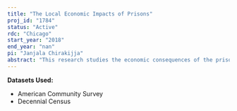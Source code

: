 ```yaml
---
title: "The Local Economic Impacts of Prisons"
proj_id: "1784"
status: "Active"
rdc: "Chicago"
start_year: "2018"
end_year: "nan"
pi: "Janjala Chirakijja"
abstract: "This research studies the economic consequences of the prison construction boom in the United States. During the last three decades, growth in the prison population in the United States has been the largest in history. One of the biggest challenges in siting new prisons is resistance from local communities. Commonly cited negative impacts of prisons include falling property values, stunted local economic growth, and damage to the community’s reputation and ability to retain and attract businesses. However, prisons are not always unwelcome. Many rural towns have chosen to tie their economies to prisons, believing the institutions provide recession-proof jobs and often a much-needed boost to the stagnant local economy. Using restricted-use data from the Decennial Census and American Community Survey, this research evaluates the effect of prison openings during 1980–2010 on local housing values and rents, local labor markets and neighborhood demographics, as well as the overall welfare impact on residents. The research will also evaluate the Census Bureau's practice of including incarcerated individuals as residents when tabulating public-use community statistics, in light of changing circumstances of the U.S. correctional system."
---
```


**Datasets Used:**

  - American Community Survey 
  - Decennial Census 

